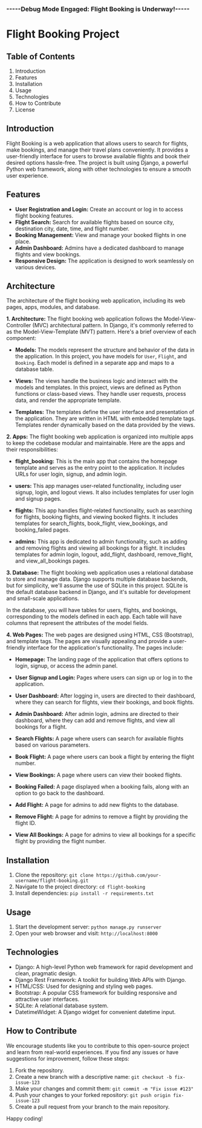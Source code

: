### -----Debug Mode Engaged: Flight Booking is Underway!-----

# Flight Booking Project


## Table of Contents

1. Introduction
2. Features
3. Installation
4. Usage
5. Technologies
6. How to Contribute
7. License

## Introduction

Flight Booking is a web application that allows users to search for flights, make bookings, and manage their travel plans conveniently. It provides a user-friendly interface for users to browse available flights and book their desired options hassle-free. The project is built using Django, a powerful Python web framework, along with other technologies to ensure a smooth user experience.

## Features

- **User Registration and Login:** Create an account or log in to access flight booking features.
- **Flight Search:** Search for available flights based on source city, destination city, date, time, and flight number.
- **Booking Management:** View and manage your booked flights in one place.
- **Admin Dashboard:** Admins have a dedicated dashboard to manage flights and view bookings.
- **Responsive Design:** The application is designed to work seamlessly on various devices.

## Architecture

The architecture of the flight booking web application, including its web pages, apps, modules, and database.

**1. Architecture:**
The flight booking web application follows the Model-View-Controller (MVC) architectural pattern. In Django, it's commonly referred to as the Model-View-Template (MVT) pattern. Here's a brief overview of each component:

- **Models:** The models represent the structure and behavior of the data in the application. In this project, you have models for `User`, `Flight`, and `Booking`. Each model is defined in a separate app and maps to a database table.

- **Views:** The views handle the business logic and interact with the models and templates. In this project, views are defined as Python functions or class-based views. They handle user requests, process data, and render the appropriate template.

- **Templates:** The templates define the user interface and presentation of the application. They are written in HTML with embedded template tags. Templates render dynamically based on the data provided by the views.

**2. Apps:**
The flight booking web application is organized into multiple apps to keep the codebase modular and maintainable. Here are the apps and their responsibilities:

- **flight_booking:** This is the main app that contains the homepage template and serves as the entry point to the application. It includes URLs for user login, signup, and admin login.

- **users:** This app manages user-related functionality, including user signup, login, and logout views. It also includes templates for user login and signup pages.

- **flights:** This app handles flight-related functionality, such as searching for flights, booking flights, and viewing booked flights. It includes templates for search_flights, book_flight, view_bookings, and booking_failed pages.

- **admins:** This app is dedicated to admin functionality, such as adding and removing flights and viewing all bookings for a flight. It includes templates for admin login, logout, add_flight, dashboard, remove_flight, and view_all_bookings pages.

**3. Database:**
The flight booking web application uses a relational database to store and manage data. Django supports multiple database backends, but for simplicity, we'll assume the use of SQLite in this project. SQLite is the default database backend in Django, and it's suitable for development and small-scale applications.

In the database, you will have tables for users, flights, and bookings, corresponding to the models defined in each app. Each table will have columns that represent the attributes of the model fields.

**4. Web Pages:**
The web pages are designed using HTML, CSS (Bootstrap), and template tags. The pages are visually appealing and provide a user-friendly interface for the application's functionality. The pages include:

- **Homepage:** The landing page of the application that offers options to login, signup, or access the admin panel.

- **User Signup and Login:** Pages where users can sign up or log in to the application.

- **User Dashboard:** After logging in, users are directed to their dashboard, where they can search for flights, view their bookings, and book flights.

- **Admin Dashboard:** After admin login, admins are directed to their dashboard, where they can add and remove flights, and view all bookings for a flight.

- **Search Flights:** A page where users can search for available flights based on various parameters.

- **Book Flight:** A page where users can book a flight by entering the flight number.

- **View Bookings:** A page where users can view their booked flights.

- **Booking Failed:** A page displayed when a booking fails, along with an option to go back to the dashboard.

- **Add Flight:** A page for admins to add new flights to the database.

- **Remove Flight:** A page for admins to remove a flight by providing the flight ID.

- **View All Bookings:** A page for admins to view all bookings for a specific flight by providing the flight number.


## Installation

1. Clone the repository: `git clone https://github.com/your-username/flight-booking.git`
2. Navigate to the project directory: `cd flight-booking`
3. Install dependencies: `pip install -r requirements.txt`

## Usage

1. Start the development server: `python manage.py runserver`
2. Open your web browser and visit: `http://localhost:8000`

## Technologies

- Django: A high-level Python web framework for rapid development and clean, pragmatic design.
- Django Rest Framework: A toolkit for building Web APIs with Django.
- HTML/CSS: Used for designing and styling web pages.
- Bootstrap: A popular CSS framework for building responsive and attractive user interfaces.
- SQLite: A relational database system.
- DatetimeWidget: A Django widget for convenient datetime input.

## How to Contribute

We encourage students like you to contribute to this open-source project and learn from real-world experiences. If you find any issues or have suggestions for improvement, follow these steps:

1. Fork the repository.
2. Create a new branch with a descriptive name: `git checkout -b fix-issue-123`
3. Make your changes and commit them: `git commit -m "Fix issue #123"`
4. Push your changes to your forked repository: `git push origin fix-issue-123`
5. Create a pull request from your branch to the main repository.

Happy coding!
